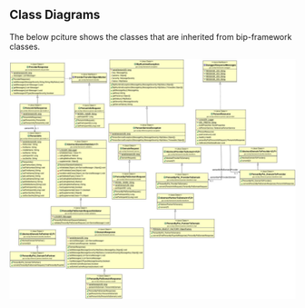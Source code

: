 
## Class Diagrams

The below pciture shows the classes that are inherited from bip-framework classes.

<img src = "/docs/images/framework-reference-person.jpg">
